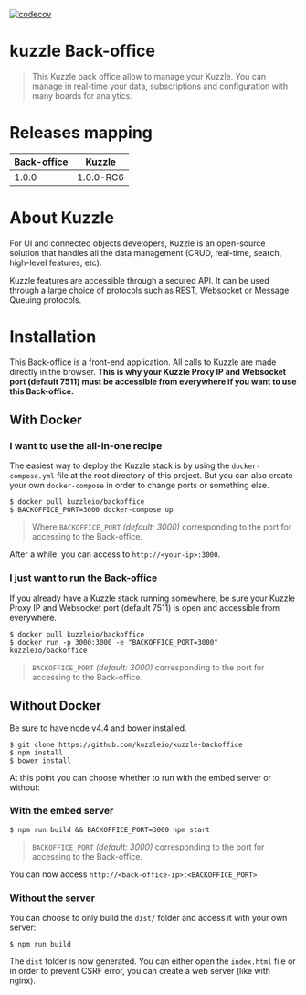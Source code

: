 [![codecov](https://codecov.io/gh/kuzzleio/kuzzle-backoffice/branch/master/graph/badge.svg)](https://codecov.io/gh/kuzzleio/kuzzle-backoffice)


# kuzzle Back-office

> This Kuzzle back office allow to manage your Kuzzle. You can manage in real-time your data, subscriptions and configuration with many boards for analytics.

# Releases mapping
| Back-office  | Kuzzle |
|---|---|
| 1.0.0 | 1.0.0-RC6 |


# About Kuzzle
For UI and connected objects developers, Kuzzle is an open-source solution that handles all the data management
(CRUD, real-time, search, high-level features, etc).

Kuzzle features are accessible through a secured API. It can be used through a large choice of protocols such as REST, Websocket or Message Queuing protocols.

# Installation

This Back-office is a front-end application. All calls to Kuzzle are made directly in the browser. **This is why your Kuzzle Proxy IP and Websocket port (default 7511) must be accessible from everywhere if you want to use this Back-office.**

## With Docker
### I want to use the all-in-one recipe
The easiest way to deploy the Kuzzle stack is by using the `docker-compose.yml` file at the root directory of this project. But you can also create your own `docker-compose` in order to change ports or something else.

```
$ docker pull kuzzleio/backoffice
$ BACKOFFICE_PORT=3000 docker-compose up
```

>Where `BACKOFFICE_PORT` _(default: 3000)_ corresponding to the port for accessing to the Back-office.

After a while, you can access to `http://<your-ip>:3000`.

### I just want to run the Back-office
If you already have a Kuzzle stack running somewhere, be sure your Kuzzle Proxy IP and Websocket port (default 7511) is open and accessible from everywhere.

```
$ docker pull kuzzleio/backoffice
$ docker run -p 3000:3000 -e "BACKOFFICE_PORT=3000" kuzzleio/backoffice
```
>`BACKOFFICE_PORT` _(default: 3000)_ corresponding to the port for accessing to the Back-office.

## Without Docker
Be sure to have node v4.4 and bower installed.

```
$ git clone https://github.com/kuzzleio/kuzzle-backoffice
$ npm install
$ bower install
```

At this point you can choose whether to run with the embed server or without:

### With the embed server
```
$ npm run build && BACKOFFICE_PORT=3000 npm start
```
>`BACKOFFICE_PORT` _(default: 3000)_ corresponding to the port for accessing to the Back-office.

You can now access `http://<back-office-ip>:<BACKOFFICE_PORT>`

### Without the server
You can choose to only build the `dist/` folder and access it with your own server:
```
$ npm run build
```

The `dist` folder is now generated. You can either open the `index.html` file or in order to prevent CSRF error, you can create a web server (like with nginx).